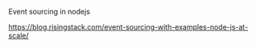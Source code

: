 Event sourcing in nodejs

https://blog.risingstack.com/event-sourcing-with-examples-node-js-at-scale/
